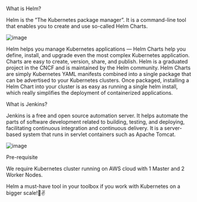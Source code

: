 What is Helm?

Helm is the ”The Kubernetes package manager”. It is a command-line tool that enables you to create and use so-called Helm Charts.

![image](https://user-images.githubusercontent.com/47275301/115264347-d8683e80-a153-11eb-80f6-dd29246b2758.png)

Helm helps you manage Kubernetes applications — Helm Charts help you define, install, and upgrade even the most complex Kubernetes application. Charts are easy to create, version, share, and publish. Helm is a graduated project in the CNCF and is maintained by the Helm community. Helm Charts are simply Kubernetes YAML manifests combined into a single package that can be advertised to your Kubernetes clusters. Once packaged, installing a Helm Chart into your cluster is as easy as running a single helm install, which really simplifies the deployment of containerized applications.

What is Jenkins?

Jenkins is a free and open source automation server. It helps automate the parts of software development related to building, testing, and deploying, facilitating continuous integration and continuous delivery. It is a server-based system that runs in servlet containers such as Apache Tomcat.

![image](https://user-images.githubusercontent.com/47275301/115264414-e918b480-a153-11eb-93b2-40d9e62ace6f.png)

Pre-requisite

We require Kubernetes cluster running on AWS cloud with 1 Master and 2 Worker Nodes. 

Helm a must-have tool in your toolbox if you work with Kubernetes on a bigger scale!🎀✌
